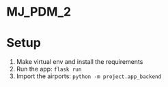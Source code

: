 # MJ_PDM_2

# Setup

1. Make virtual env and install the requirements
2. Run the app: `flask run`
3. Import the airports: `python -m project.app_backend`

